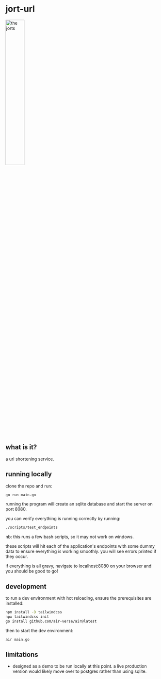 # jort-url

<img src="https://pbs.twimg.com/media/CjoPLolUUAAjPR2?format=jpg&name=medium" alt="the jorts" width=35% height=35%>

## what is it?

a url shortening service.

## running locally

clone the repo and run:

```bash
go run main.go
```

running the program will create an sqlite database and start the server on port 8080.

you can verify everything is running correctly by running:

```bash
./scripts/test_endpoints
```

nb: this runs a few bash scripts, so it may not work on windows.

these scripts will hit each of the application's endpoints with some dummy data to ensure everything is working smoothly. you will see errors printed if they occur.

if everything is all gravy, navigate to localhost:8080 on your browser and you should be good to go!

## development

to run a dev environment with hot reloading, ensure the prerequisites are installed:

```bash
npm install -D tailwindcss
npx tailwindcss init
go install github.com/air-verse/air@latest
```

then to start the dev environment:

```bash
air main.go
```

## limitations

- designed as a demo to be run locally at this point. a live production version would likely move over to postgres rather than using sqlite.
